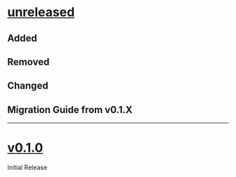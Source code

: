 # [unreleased](https://github.com/JamesxX/graceful-genetics/tags/)
## Added

## Removed

## Changed

## Migration Guide from v0.1.X

---

# [v0.1.0](https://github.com/JamesxX/graceful-genetics/releases/tags/v0.1.0)
Initial Release
